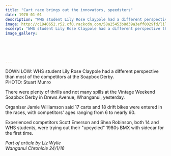 ```yaml
---
title: "Cart race brings out the innovators, speedsters"
date: 1970-01-01
description: "WHS student Lily Rose Claypole had a different perspective than most of the competitors at the Soapbox Derby..."
image: http://c1940652.r52.cf0.rackcdn.com/58a25453b8d39a3eff0029fd/lilyrose-claypole-soapbox-derby-24-Jan-2017.jpg
excerpt: "WHS student Lily Rose Claypole had a different perspective than most of the competitors at the Soapbox Derby."
image_gallery:
    
    
    
    
    
---
```


<p>DOWN LOW: WHS student Lily Rose Claypole had a different perspective than most of the competitors at the Soapbox Derby.<br />PHOTO: Stuart Munro&nbsp;</p>
<p>There were plenty of thrills and not many spills at the Vintage Weekend Soapbox Derby in Drews Avenue, Whanganui, yesterday.</p>
<p>Organiser Jamie Williamson said 17 carts and 18 drift bikes were entered in the races, with competitors' ages ranging from 6 to nearly 60.</p>
<p>Experienced competitors Scott Emerson and Shea Robinson, both 14 and WHS students, were trying out their "upcycled" 1980s BMX with sidecar for the first time.</p>
<p><em>Part of article by Liz Wylie</em><br /><em>Wanganui Chronicle 24/1/16&nbsp;</em></p>

